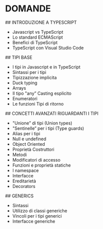 # DOMANDE 

## INTRODUZIONE A TYPESCRIPT 

- Javascript vs TypeScript 
- Lo standard ECMAScript 
- Benefici di TypeScript
- TypeScript con Visual Studio Code



## TIPI BASE

- I tipi in Javascript e in TypeScript 
- Sintassi per i tipi
- Tipizzazione implicita 
- Duck typing
- Arrays
- Il tipo "any” Casting esplicito 
- Enumeratori
- Le funzioni Tipi di ritorno

## CONCETTI AVANZATI RIGUARDANTI I TIPI 

- "Unione” di tipi (Union types) 
- "Sentinelle” per i tipi (Type guards) 
- Alias per i tipi
- Null e undefined 
- Object Oriented 
- Proprietà Costruttori 
- Metodi
- Modificatori di accesso 
- Funzioni e proprietà statiche 
- I namespace
- Interfacce 
- Ereditarietà 
- Decorators 

## GENERICS 

- Sintassi
- Utilizzo di classi generiche 
- Vincoli per i tipi generici 
- Interfacce generiche